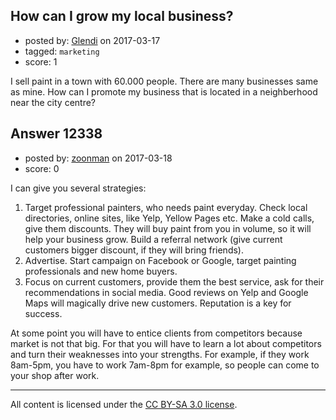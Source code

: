 ## How can I grow my local business?

- posted by: [Glendi](https://stackexchange.com/users/10482279/glendi) on 2017-03-17
- tagged: `marketing`
- score: 1

I sell paint in a town with 60.000 people. There are many businesses same as mine. How can I promote my business that is located in a neighberhood near the city centre?


## Answer 12338

- posted by: [zoonman](https://stackexchange.com/users/339801/zoonman) on 2017-03-18
- score: 0

I can give you several strategies:

1. Target professional painters, who needs paint everyday. Check local directories, online sites, like Yelp, Yellow Pages etc. Make a cold calls, give them discounts. They will buy paint from you in volume, so it will help your business grow. Build a referral network (give current customers bigger discount, if they will bring friends).
2. Advertise. Start campaign on Facebook or Google, target painting professionals and new home buyers.
3. Focus on current customers, provide them the best service, ask for their recommendations in social media. Good reviews on Yelp and Google Maps will magically drive new customers. Reputation is a key for success.

At some point you will have to entice clients from competitors because market is not that big. For that you will have to learn a lot about competitors and turn their weaknesses into your strengths. For example, if they work 8am-5pm, you have to work 7am-8pm for example, so people can come to your shop after work.



---

All content is licensed under the [CC BY-SA 3.0 license](https://creativecommons.org/licenses/by-sa/3.0/).
